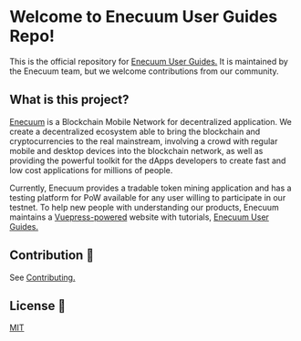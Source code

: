 # Welcome to Enecuum User Guides Repo!

This is the official repository for [Enecuum User Guides.](https://guides.enecuum.com/) It is maintained by the Enecuum team, but we welcome contributions from our community.

## What is this project?

[Enecuum](https://enecuum.com/) is a Blockchain Mobile Network for decentralized application. We create a decentralized ecosystem able to bring the blockchain and cryptocurrencies to the real mainstream, involving a crowd with regular mobile and desktop devices into the blockchain network, as well as providing the powerful toolkit for the dApps developers to create fast and low cost applications for millions of people.

Currently, Enecuum provides a tradable token mining application and has a testing platform for PoW available for any user willing to participate in our testnet. To help new people with understanding our products, Enecuum maintains a [Vuepress-powered](https://vuepress.vuejs.org) website with tutorials, [Enecuum User Guides.](https://guides.enecuum.com/)

## Contribution :pencil:

See [Contributing.](CONTRIBUTING.md)

## License :scroll:

[MIT](LICENSE.md)